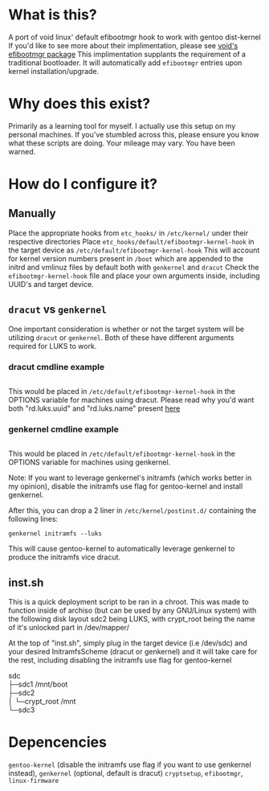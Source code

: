 # What is this? 
A port of void linux' default efibootmgr hook to work with gentoo dist-kernel
If you'd like to see more about their implimentation, please see [void's efibootmgr package](https://github.com/void-linux/void-packages/tree/d97b4abbe11ff5b08e1a2c852489bc36dd2f64c5/srcpkgs/efibootmgr)
This implimentation supplants the requirement of a traditional bootloader. It will automatically add `efibootmgr` entries upon kernel installation/upgrade. 

# Why does this exist?

Primarily as a learning tool for myself. I actually use this setup on my personal machines. If you've stumbled across this, please ensure you know what these scripts are doing. Your mileage may vary. You have been warned. 

# How do I configure it? 

## Manually
Place the appropriate hooks from `etc_hooks/` in `/etc/kernel/` under their respective directories
Place `etc_hooks/default/efibootmgr-kernel-hook` in the target device as `/etc/default/efibootmgr-kernel-hook`
This will account for kernel version numbers present in `/boot` which are appended to the initrd and vmlinuz files by default both with `genkernel` and `dracut`
Check the `efibootmgr-kernel-hook` file and place your own arguments inside, including UUID's and target device.

## `dracut` vs `genkernel` 
One important consideration is whether or not the target system will be utilizing `dracut` or `genkernel`. Both of these have different arguments required for LUKS to work. 


### dracut cmdline example 
```rd.luks.uuid=MY_ENCRYPTED_ROOT_UUID rd.luks.name=MY_ENCRYPTED_ROOT_UUID=crypt_root root=/dev/mapper/crypt_root
```
This would be placed in `/etc/default/efibootmgr-kernel-hook` in the OPTIONS variable for machines using dracut. Please read why you'd want both "rd.luks.uuid" and "rd.luks.name" present [here](https://github.com/dracutdevs/dracut/issues/1566)

### genkernel cmdline example 
```crypt_root=UUID=MY_ENCRYPTED_ROOT_UUID root=/dev/mapper/root
```
This would be placed in `/etc/default/efibootmgr-kernel-hook` in the OPTIONS variable for machines using genkernel.

Note: If you want to leverage genkernel's initramfs (which works better in my opinion), disable the initramfs use flag for gentoo-kernel and install genkernel. 

After this, you can drop a 2 liner in `/etc/kernel/postinst.d/` containing the following lines:
```#!/bin/sh
genkernel initramfs --luks
```
This will cause gentoo-kernel to automatically leverage genkernel to produce the initramfs vice dracut. 

## inst.sh
This is a quick deployment script to be ran in a chroot. This was made to function inside of archiso (but can be used by any GNU/Linux system) with the following disk layout
sdc2 being LUKS, with crypt_root being the name of it's unlocked part in /dev/mapper/

At the top of "inst.sh", simply plug in the target device (i.e /dev/sdc) and your desired InitramfsScheme (dracut or genkernel) and it will take care for the rest, including disabling the initramfs use flag for gentoo-kernel

sdc                                                               
├─sdc1         /mnt/boot               
├─sdc2                                 
│ └─crypt_root /mnt                    
└─sdc3                                 

# Depencencies
`gentoo-kernel` (disable the initramfs use flag if you want to use genkernel instead), `genkernel` (optional, default is dracut) `cryptsetup`, `efibootmgr`, `linux-firmware`

